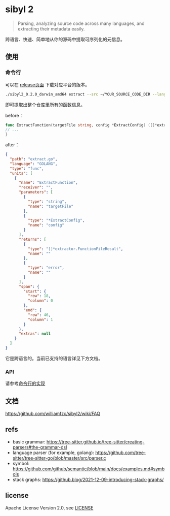 # sibyl 2

> Parsing, analyzing source code across many languages, and extracting their metadata easily.

跨语言、快速、简单地从你的源码中提取可序列化的元信息。

## 使用

### 命令行

可以在 [release页面](https://github.com/williamfzc/sibyl2/releases) 下载对应平台的版本。

```bash
./sibyl2_0.2.0_darwin_amd64 extract --src ~/YOUR_SOURCE_CODE_DIR --lang GOLANG --type func
```

即可提取出整个仓库里所有的函数信息。

before：

```go
func ExtractFunction(targetFile string, config *ExtractConfig) ([]*extractor.FunctionFileResult, error) {
// ...
}
```

after：

```json
{
  "path": "extract.go",
  "language": "GOLANG",
  "type": "func",
  "units": [
    {
      "name": "ExtractFunction",
      "receiver": "",
      "parameters": [
        {
          "type": "string",
          "name": "targetFile"
        },
        {
          "type": "*ExtractConfig",
          "name": "config"
        }
      ],
      "returns": [
        {
          "type": "[]*extractor.FunctionFileResult",
          "name": ""
        },
        {
          "type": "error",
          "name": ""
        }
      ],
      "span": {
        "start": {
          "row": 18,
          "column": 0
        },
        "end": {
          "row": 46,
          "column": 1
        }
      },
      "extras": null
    }
  ]
}
```

它是跨语言的。当前已支持的语言详见下方文档。

### API

请参考[命令行的实现](./cmd/sibyl/extract.go)

## 文档

https://github.com/williamfzc/sibyl2/wiki/FAQ

## refs

- basic grammar: https://tree-sitter.github.io/tree-sitter/creating-parsers#the-grammar-dsl
- language parser (for example, golang): https://github.com/tree-sitter/tree-sitter-go/blob/master/src/parser.c
- symbol: https://github.com/github/semantic/blob/main/docs/examples.md#symbols
- stack graphs: https://github.blog/2021-12-09-introducing-stack-graphs/

## license

Apache License Version 2.0, see [LICENSE](LICENSE)
